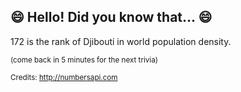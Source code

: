 ## 😄 Hello! Did you know that... 😄
172 is the rank of Djibouti in world population density.

<sup>(come back in 5 minutes for the next trivia)</sup>


<sup>Credits: http://numbersapi.com</sup>
